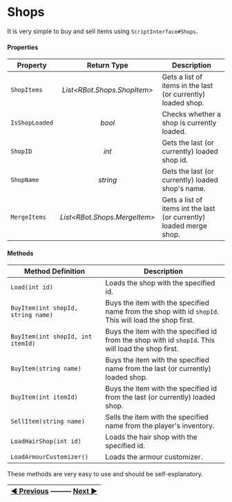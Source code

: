 Shops
======
It is very simple to buy and sell items using `ScriptInterface#Shops`.

#### Properties
| Property | Return Type | Description |
|---|:---:|---|
| `ShopItems` | *List\<RBot.Shops.ShopItem>* | Gets a list of items in the last (or currently) loaded shop. |
| `IsShopLoaded` | *bool* | Checks whether a shop is currently loaded. |
| `ShopID` | *int* | Gets the last (or currently) loaded shop id. |
| `ShopName` | *string* | Gets the last (or currently) loaded shop's name. |
| `MergeItems` | *List\<RBot.Shops.MergeItem>* | Gets a list of items int the last (or currently) loaded merge shop. |

#### Methods
| Method Definition | Description |
|---|---|
| `Load(int id)` | Loads the shop with the specified id. |
| `BuyItem(int shopId, string name)` | Buys the item with the specified name from the shop with id `shopId`. This will load the shop first. |
| `BuyItem(int shopId, int itemId)` | Buys the item with the specified id from the shop with id `shopId`. This will load the shop first. |
| `BuyItem(string name)` | Buys the item with the specified name from the last (or currently) loaded shop. |
| `BuyItem(int itemId)` | Buys the item with the specified id from the last (or currently) loaded shop. |
| `SellItem(string name)` | Sells the item with the specified name from the player's inventory. |
| `LoadHairShop(int id)` | Loads the hair shop with the specified id. |
| `LoadArmourCustomizer()` | Loads the armour customizer. |

These methods are very easy to use and should be self-explanatory.

|[◄ Previous](/docs/5%20Skills "5. Skills") ——— [Next ►](/docs/7%20Player "7. Player") |
| :---: |